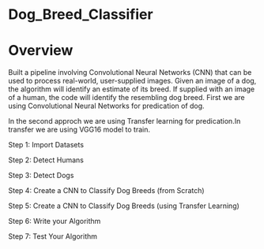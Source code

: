 # Dog_Breed_Classifier

# Overview
Built a pipeline involving Convolutional Neural Networks (CNN) that can be used to process real-world, user-supplied images. Given an image of a dog, the algorithm will identify an estimate of its breed. If supplied with an image of a human, the code will identify the resembling dog breed.
First we are using Convolutional Neural Networks for predication of dog.


In the second approch we are using Transfer learning for predication.In transfer we are using VGG16 model to train.

Step 1: Import Datasets

Step 2: Detect Humans

Step 3: Detect Dogs

Step 4: Create a CNN to Classify Dog Breeds (from Scratch)

Step 5: Create a CNN to Classify Dog Breeds (using Transfer Learning)

Step 6: Write your Algorithm

Step 7: Test Your Algorithm


